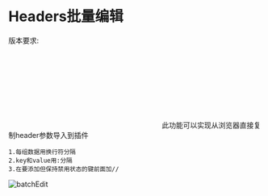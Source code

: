 ---
---

# Headers批量编辑

版本要求: <Badge text="2023.1.6" />

<svg class="icon svg-icon" aria-hidden="true"><use xlink:href="#icon-bulkEdit"></use></svg> 此功能可以实现从浏览器直接复制header参数导入到插件

```
1.每组数据用换行符分隔
2.key和value用:分隔
3.在要添加但保持禁用状态的键前面加//
```

![batchEdit](/img/2023.1.6/batchEdit.png)
